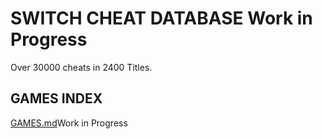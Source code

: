 # SWITCH CHEAT DATABASE Work in Progress

Over 30000 cheats in 2400 Titles.

## GAMES INDEX

[GAMES.md](GAMES.md)Work in Progress
